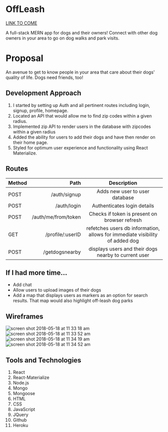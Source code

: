 # OffLeash

[LINK TO COME](https://ortizk.github.io/triviaGame/home.html)


A full-stack MERN app for dogs and their owners! Connect with other dog owners in your area to go on dog walks and park visits.


# Proposal

An avenue to get to know people in your area that care about their dogs' quality of life. Dogs need friends, too!


## Development Approach

 

 1. I started by setting up Auth and all pertinent routes including login, signup, profile, homepage.
 2. Located an API that would allow me to find zip codes within a given radius.
 3.  Implemented zip API to render users in the database with zipcodes within a given radius
 4. Added the ability for users to add their dogs and have then render on their home page.
 5.   Styled for optimum user experience and functionality using React Materialize.

## Routes
| Method     | Path | Description   |
| :------- | ----: | :---: |
POST | /auth/signup | Adds new user to user database
POST | /auth/login | Authenticates login details
POST | /auth/me/from/token | Checks if token is present on browser refresh| POST    | /profile   |  user can add dog to their profile must be logged in to see   |
| GET     | /profile/:userID    |  refetches users db information, allows for immediate visibility of added dog  |
| POST    | /getdogsnearby   |  displays users and their dogs nearby to current user   |



## If I had more time...

 - Add chat
 - Allow users to upload images of their dogs
 - Add a map that displays users as markers as an option for search results. That map would also highlight off-leash dog parks

 
## Wireframes

![screen shot 2018-05-18 at 11 33 18 am](https://user-images.githubusercontent.com/34222706/40253035-291b0fa2-5a93-11e8-8505-ff389cf345f9.png)
![screen shot 2018-05-18 at 11 33 52 am](https://user-images.githubusercontent.com/34222706/40253036-2931b57c-5a93-11e8-9272-2fbc805f62c7.png)
![screen shot 2018-05-18 at 11 34 19 am](https://user-images.githubusercontent.com/34222706/40253037-294918f2-5a93-11e8-9185-41d497adcb54.png)
![screen shot 2018-05-18 at 11 34 52 am](https://user-images.githubusercontent.com/34222706/40253038-295f62e2-5a93-11e8-8090-ea45fee0722e.png)

## Tools and Technologies

 1. React
 2. React-Materialize
 3. Node.js
 4. Mongo
 5. Mongoose
 6. HTML
 7. CSS
 8. JavaScript
 9. JQuery
 10. Github
 11. Heroku

